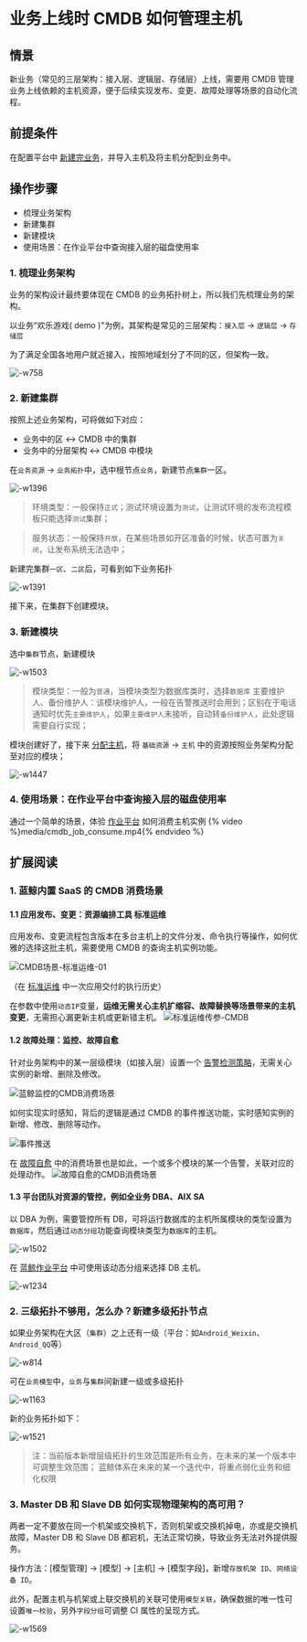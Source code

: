 # 业务上线时 CMDB 如何管理主机

## 情景
新业务（常见的三层架构：接入层、逻辑层、存储层）上线，需要用 CMDB 管理业务上线依赖的主机资源，便于后续实现发布、变更、故障处理等场景的自动化流程。

## 前提条件
在配置平台中 [新建完业务](5.1/配置平台/快速入门/case1.md)，并导入主机及将主机分配到业务中。

## 操作步骤
- 梳理业务架构
- 新建集群
- 新建模块
- 使用场景：在作业平台中查询接入层的磁盘使用率

### 1. 梳理业务架构
业务的架构设计最终要体现在 CMDB 的业务拓扑树上，所以我们先梳理业务的架构。

以业务“欢乐游戏( demo )"为例，其架构是常见的三层架构：`接入层` -> `逻辑层` -> `存储层`

为了满足全国各地用户就近接入，按照地域划分了不同的区，但架构一致。

![-w758](media/15625775986620.jpg)

### 2. 新建集群

按照上述业务架构，可将做如下对应：

- 业务中的区 <-> CMDB 中的集群
- 业务中的分层架构 <-> CMDB 中模块

在`业务资源` -> `业务拓扑`中，选中根节点`业务`，新建节点`集群`一区。

![-w1396](media/15625781118900.jpg)

> 环境类型：一般保持`正式`；测试环境设置为`测试`，让测试环境的发布流程模板只能选择`测试`集群；

> 服务状态：一般保持`开放`，在某些场景如开区准备的时候，状态可置为`关闭`，让发布系统无法选中；

新建完集群`一区`、`二区`后，可看到如下业务拓扑

![-w1391](media/15625845771786.jpg)

接下来，在集群下创建模块。

### 3. 新建模块

选中`集群`节点，新建模块

![-w1503](media/15625851392280.jpg)

> 模块类型：一般为`普通`，当模块类型为数据库类时，选择`数据库`
> 主要维护人、备份维护人：该模块维护人，一般在告警推送时会用到；区别在于电话通知时优先`主要维护人`，如果`主要维护人`未接听，自动转`备份维护人`，此处逻辑需要自行实现；

模块创建好了，接下来 [分配主机](5.1/配置平台/产品功能/BuzResource.md)，将 `基础资源` -> `主机` 中的资源按照业务架构分配至对应的模块；

![-w1447](media/15625859972786.jpg)

### 4. 使用场景：在作业平台中查询接入层的磁盘使用率  

通过一个简单的场景，体验 [作业平台](5.1/作业平台/产品介绍/产品介绍.md) 如何消费主机实例
{% video %}media/cmdb_job_consume.mp4{% endvideo %}


## 扩展阅读
### 1. 蓝鲸内置 SaaS 的 CMDB 消费场景
#### 1.1 应用发布、变更：资源编排工具 标准运维

应用发布、变更流程包含版本在多台主机上的文件分发、命令执行等操作，如何优雅的选择这批主机，需要使用 CMDB 的查询主机实例功能。

![CMDB场景-标准运维-01](./media/CMDB%E5%9C%BA%E6%99%AF-%E6%A0%87%E5%87%86%E8%BF%90%E7%BB%B4-01.png)

（在 [标准运维](5.1/标准运维/产品简介/README.md) 中一次应用交付的执行历史）

在参数中使用`动态IP`变量，**运维无需关心主机扩缩容、故障替换等场景带来的主机变更**，无需担心漏更新主机或更新错主机。
![标准运维传参-CMDB](media/%E6%A0%87%E5%87%86%E8%BF%90%E7%BB%B4%E4%BC%A0%E5%8F%82-CMDB.png)

#### 1.2 故障处理：监控、故障自愈

针对业务架构中的某一层级模块（如接入层）设置一个 [告警检测策略](5.1/蓝鲸监控/快速入门/服务拨测/uptime_config.md)，无需关心实例的新增、删除及修改。

![蓝鲸监控的CMDB消费场景](./media/%E8%93%9D%E9%B2%B8%E7%9B%91%E6%8E%A7%E7%9A%84CMDB%E6%B6%88%E8%B4%B9%E5%9C%BA%E6%99%AF.png)

如何实现实时感知，背后的逻辑是通过 CMDB 的事件推送功能，实时感知实例的新增、修改、删除等动作。

![事件推送](./media/%E4%BA%8B%E4%BB%B6%E6%8E%A8%E9%80%81.png)

在 [故障自愈](5.1/FTA/Intro/README.md) 中的消费场景也是如此，一个或多个模块的某一个告警，关联对应的处理动作。
![故障自愈的CMDB消费场景](./media/%E6%95%85%E9%9A%9C%E8%87%AA%E6%84%88%E7%9A%84CMDB%E6%B6%88%E8%B4%B9%E5%9C%BA%E6%99%AF.png)

#### 1.3 平台团队对资源的管控，例如全业务 DBA、AIX SA

以 DBA 为例，需要管控所有 DB，可将运行数据库的主机所属模块的类型设置为`数据库`，然后通过`动态分组`功能查询模块类型为`数据库`的主机。

![-w1502](./media/15625888898060.jpg)

在 [蓝鲸作业平台](5.1/作业平台/产品介绍/产品介绍.md) 中可使用该动态分组来选择 DB 主机。

![-w1234](./media/15625757452328.jpg)


### 2. 三级拓扑不够用，怎么办？新建多级拓扑节点

如果业务架构在大区（`集群`）之上还有一级（平台：如`Android_Weixin`、`Android_QQ`等）

![-w814](./media/15625862638485.jpg)

可在`业务模型`中，`业务`与`集群`间新建一级或多级拓扑

![-w1163](./media/15625750066642.jpg)

新的业务拓扑如下：

![-w1521](./media/15625764667893.jpg)

> 注：当前版本新增层级拓扑的生效范围是所有业务，在未来的某一个版本中可调整生效范围；
> 蓝鲸体系在未来的某一个迭代中，将重点弱化业务和细化权限


### 3. Master DB 和 Slave DB 如何实现物理架构的高可用？  
两者一定不要放在同一个机架或交换机下，否则机架或交换机掉电，亦或是交换机故障，Master DB 和 Slave DB 都宕机，无法正常切换，导致业务无法对外提供服务。

操作方法：[模型管理] -> [模型] -> [主机] -> [模型字段]，新增`存放机架 ID`、`网络设备 ID`。

此外，配置主机与机架或上联交换机的关联可使用`模型关联`，确保数据的唯一性可设置`唯一校验`，另外`字段分组`可调整 CI 属性的呈现方式。

![-w1569](./media/15637891727474.jpg)
